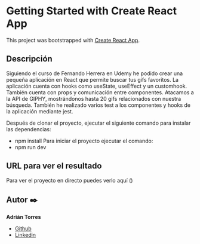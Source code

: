 # Getting Started with Create React App

This project was bootstrapped with [Create React App](https://github.com/facebook/create-react-app).

  ## Descripción
Siguiendo el curso de Fernando Herrera en Udemy he podido crear una pequeña aplicación en React que permite buscar tus gifs favoritos.
La aplicación cuenta con hooks como useState, useEffect y un customhook. También cuenta con props y comunicación entre componentes.
Atacamos a la API de GIPHY, mostrándonos hasta 20 gifs relacionados con nuestra búsqueda.
También he realizado varios test a los componentes y hooks de la aplicación mediante jest.

Después de clonar el proyecto, ejecutar el siguiente comando para instalar las dependencias:
 - npm install
Para iniciar el proyecto ejecutar el comando:
  - npm run dev

  ## URL para ver el resultado
Para ver el proyecto en directo puedes verlo aquí ()


  ## Autor ✒️
**Adrián Torres**
* [Github](https://github.com/Adriat1994)
* [Linkedin](https://www.linkedin.com/in/adri%C3%A1n-torres-serrano-a2519a141/)


